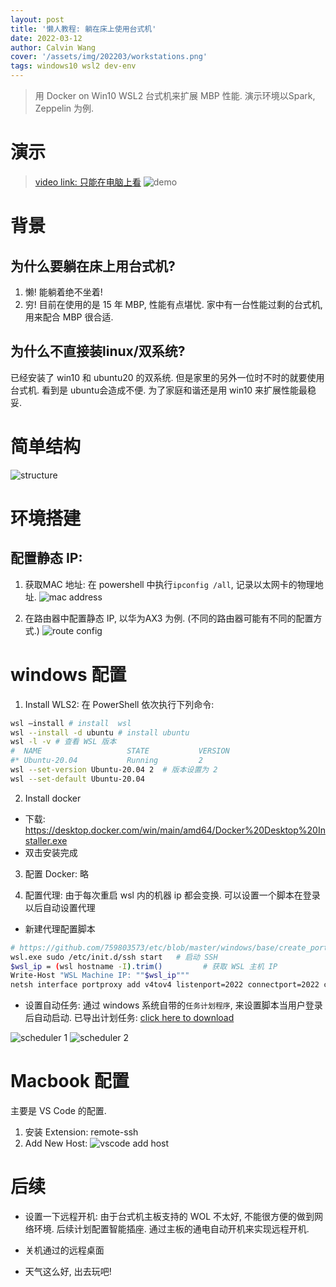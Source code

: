 ```yaml
---
layout: post
title: '懒人教程: 躺在床上使用台式机'
date: 2022-03-12
author: Calvin Wang
cover: '/assets/img/202203/workstations.png'
tags: windows10 wsl2 dev-env
---
```


> 用 Docker on Win10 WSL2 台式机来扩展 MBP 性能. 演示环境以Spark, Zeppelin 为例.

# 演示
> [video link: 只能在电脑上看](/assets/img/202203/workstation_example.mp4)
![demo](/assets/img/202203/workstation_example.gif)

# 背景
## 为什么要躺在床上用台式机?
1. 懒! 能躺着绝不坐着!
2. 穷! 目前在使用的是 15 年 MBP, 性能有点堪忧. 家中有一台性能过剩的台式机, 用来配合 MBP 很合适.

## 为什么不直接装linux/双系统?
已经安装了 win10 和 ubuntu20 的双系统.
但是家里的另外一位时不时的就要使用台式机. 看到是 ubuntu会造成不便.
为了家庭和谐还是用 win10 来扩展性能最稳妥.

# 简单结构
![structure](/assets/img/202203/workstations.png)

# 环境搭建
## 配置静态 IP:
1. 获取MAC 地址: 在 powershell 中执行`ipconfig /all`, 记录以太网卡的物理地址.
![mac address](/assets/img/202203/mac-address.png)

2. 在路由器中配置静态 IP, 以华为AX3 为例. (不同的路由器可能有不同的配置方式.)
![route config](/assets/img/202203/route_config.png)

# windows 配置
1. Install WLS2:
在 PowerShell 依次执行下列命令:
```sh
wsl –install # install  wsl
wsl --install -d ubuntu # install ubuntu
wsl -l -v # 查看 WSL 版本
#  NAME                   STATE           VERSION
#* Ubuntu-20.04           Running         2
wsl --set-version Ubuntu-20.04 2  # 版本设置为 2
wsl --set-default Ubuntu-20.04
```
2. Install docker
  * 下载: https://desktop.docker.com/win/main/amd64/Docker%20Desktop%20Installer.exe
  * 双击安装完成

3. 配置 Docker: 略

4. 配置代理:
由于每次重启 wsl 内的机器 ip 都会变换. 可以设置一个脚本在登录以后自动设置代理
* 新建代理配置脚本
```sh
# https://github.com/759803573/etc/blob/master/windows/base/create_portforward_after_login/route_ssh_to_wsl.ps1
wsl.exe sudo /etc/init.d/ssh start   # 启动 SSH
$wsl_ip = (wsl hostname -I).trim()         # 获取 WSL 主机 IP
Write-Host "WSL Machine IP: ""$wsl_ip"""   
netsh interface portproxy add v4tov4 listenport=2022 connectport=2022 connectaddress=$wsl_ip # 配置代理.
```

* 设置自动任务:
通过 windows 系统自带的`任务计划程序`, 来设置脚本当用户登录后自动启动.
已导出计划任务: [click here to download](https://github.com/759803573/etc/blob/master/windows/base/create_portforward_after_login/create%20ssh%20connection%20after%20login.xml)

![scheduler 1](/assets/img/202203/scheduler1.png)
![scheduler 2](/assets/img/202203/scheduler2.png)

# Macbook 配置
主要是 VS Code 的配置.
1. 安装 Extension: remote-ssh
2. Add New Host:
![vscode add host](/assets/img/202203/vs-code-config.png)

# 后续
* 设置一下远程开机:
  由于台式机主板支持的 WOL 不太好, 不能很方便的做到网络环境.
  后续计划配置智能插座. 通过主板的通电自动开机来实现远程开机.

* 关机通过的远程桌面
  
* 天气这么好, 出去玩吧!